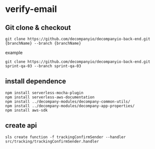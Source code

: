 # verify-email

## Git clone & checkout

```shell
git clone https://github.com/decompanyio/decompanyio-back-end.git {branchName} --branch {branchName}
```

example

```shell
git clone https://github.com/decompanyio/decompanyio-back-end.git sprint-qa-03 --branch sprint-qa-03
```

## install dependence

```shell
npm install serverless-mocha-plugin
npm install serverless-aws-documentation
npm install ../decompany-modules/decompany-common-utils/
npm install ../decompany-modules/decompany-app-properties/
npm install aws-sdk
```

## create api

```shell
sls create function -f trackingConfirmSender --handler src/tracking/trackingConfirmSender.handler
```
